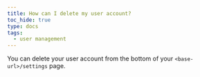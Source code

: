 ```yaml
---
title: How can I delete my user account?
toc_hide: true
type: docs
tags:
  - user management
---
```


You can delete your user account from the bottom of your `<base-url>/settings` page.